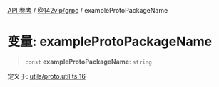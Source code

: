 [API 参考](../../../index.md) / [@142vip/grpc](../index.md) / exampleProtoPackageName

# 变量: exampleProtoPackageName

> `const` **exampleProtoPackageName**: `string`

定义于: [utils/proto.util.ts:16](https://github.com/142vip/core-x/blob/b6807ccf6c96718daee70c368eee9968a0b34d48/packages/grpc/src/utils/proto.util.ts#L16)
